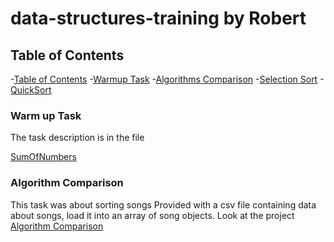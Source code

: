 # data-structures-training by Robert
## Table of Contents
-[Table of Contents](#table-of-contents)
-[Warmup Task](#warmup-task)
-[Algorithms Comparison](#Algorithms-comparison)
  -[Selection Sort](#selection-sort)
  -[QuickSort](#quick-sort)
 
 ### Warm up Task
 The task description is in the file 
 
 [SumOfNumbers](SumOfNumbers.java)
 
 ### Algorithm Comparison
 This task was about sorting songs
 Provided with a csv file containing data about songs,
 load it into an array of song objects. 
 Look at the project [Algorithm Comparison](AlgorithmsComparison)
